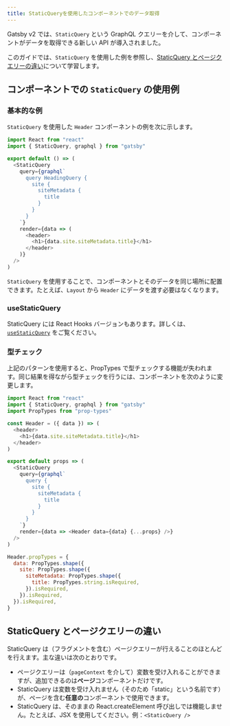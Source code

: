 ```yaml
---
title: StaticQueryを使用したコンポーネントでのデータ取得
---
```


Gatsby v2 では、`StaticQuery` という GraphQL クエリーを介して、コンポーネントがデータを取得できる新しい API が導入されました。

このガイドでは、`StaticQuery` を使用した例を参照し、[StaticQuery とページクエリーの違い](#how-staticquery-differs-from-page-query)について学習します。

## コンポーネントでの `StaticQuery` の使用例

<EggheadEmbed
  lessonLink="https://egghead.io/lessons/gatsby-load-data-using-graphql-queries-directly-in-a-gatsby-v2-component-with-staticquery"
  lessonTitle="Load Data using GraphQL Queries Directly in a Gatsby v2 Component with StaticQuery（英語版）"
/>

### 基本的な例

`StaticQuery` を使用した `Header` コンポーネントの例を次に示します。

```jsx:title=src/components/header.js
import React from "react"
import { StaticQuery, graphql } from "gatsby"

export default () => (
  <StaticQuery
    query={graphql`
      query HeadingQuery {
        site {
          siteMetadata {
            title
          }
        }
      }
    `}
    render={data => (
      <header>
        <h1>{data.site.siteMetadata.title}</h1>
      </header>
    )}
  />
)
```

`StaticQuery` を使用することで、コンポーネントとそのデータを同じ場所に配置できます。たとえば、`Layout` から `Header` にデータを渡す必要はなくなります。

### useStaticQuery

StaticQuery には React Hooks バージョンもあります。詳しくは、[`useStaticQuery`](/docs/use-static-query/) をご覧ください。

### 型チェック

上記のパターンを使用すると、PropTypes で型チェックする機能が失われます。同じ結果を得ながら型チェックを行うには、コンポーネントを次のように変更します。

```jsx:title=src/components/header.js
import React from "react"
import { StaticQuery, graphql } from "gatsby"
import PropTypes from "prop-types"

const Header = ({ data }) => (
  <header>
    <h1>{data.site.siteMetadata.title}</h1>
  </header>
)

export default props => (
  <StaticQuery
    query={graphql`
      query {
        site {
          siteMetadata {
            title
          }
        }
      }
    `}
    render={data => <Header data={data} {...props} />}
  />
)

Header.propTypes = {
  data: PropTypes.shape({
    site: PropTypes.shape({
      siteMetadata: PropTypes.shape({
        title: PropTypes.string.isRequired,
      }).isRequired,
    }).isRequired,
  }).isRequired,
}
```

## StaticQuery とページクエリーの違い

StaticQuery は（フラグメントを含む）ページクエリーが行えることのほとんどを行えます。主な違いは次のとおりです。

- ページクエリーは（`pageContext` を介して）変数を受け入れることができますが、追加できるのは**ページ**コンポーネントだけです。
- StaticQuery は変数を受け入れません（そのため「static」という名前です）が、ページを含む**任意の**コンポーネントで使用できます。
- StaticQuery は、そのままの React.createElement 呼び出しでは機能しません。たとえば、JSX を使用してください。例：`<StaticQuery />`
